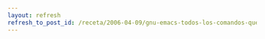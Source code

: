 ```yaml
---
layout: refresh
refresh_to_post_id: /receta/2006-04-09/gnu-emacs-todos-los-comandos-que-necesitas-y-nunca-recuerdas
---
```

